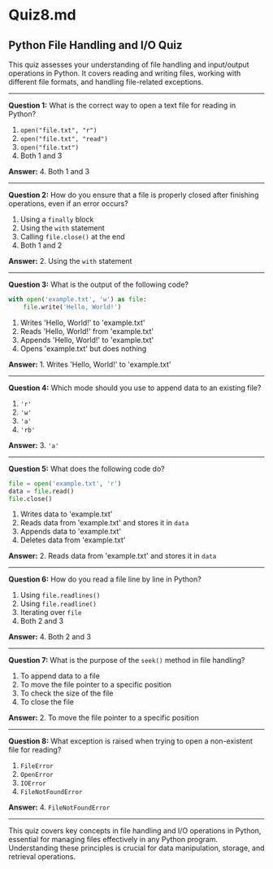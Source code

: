 # Quiz8.md

## Python File Handling and I/O Quiz

This quiz assesses your understanding of file handling and input/output operations in Python. It covers reading and writing files, working with different file formats, and handling file-related exceptions.

---

**Question 1:** What is the correct way to open a text file for reading in Python?

1. `open("file.txt", "r")`
2. `open("file.txt", "read")`
3. `open("file.txt")`
4. Both 1 and 3

**Answer:** 4. Both 1 and 3

---

**Question 2:** How do you ensure that a file is properly closed after finishing operations, even if an error occurs?

1. Using a `finally` block
2. Using the `with` statement
3. Calling `file.close()` at the end
4. Both 1 and 2

**Answer:** 2. Using the `with` statement

---

**Question 3:** What is the output of the following code?

```python
with open('example.txt', 'w') as file:
    file.write('Hello, World!')
```

1. Writes 'Hello, World!' to 'example.txt'
2. Reads 'Hello, World!' from 'example.txt'
3. Appends 'Hello, World!' to 'example.txt'
4. Opens 'example.txt' but does nothing

**Answer:** 1. Writes 'Hello, World!' to 'example.txt'

---

**Question 4:** Which mode should you use to append data to an existing file?

1. `'r'`
2. `'w'`
3. `'a'`
4. `'rb'`

**Answer:** 3. `'a'`

---

**Question 5:** What does the following code do?

```python
file = open('example.txt', 'r')
data = file.read()
file.close()
```

1. Writes data to 'example.txt'
2. Reads data from 'example.txt' and stores it in `data`
3. Appends data to 'example.txt'
4. Deletes data from 'example.txt'

**Answer:** 2. Reads data from 'example.txt' and stores it in `data`

---

**Question 6:** How do you read a file line by line in Python?

1. Using `file.readlines()`
2. Using `file.readline()`
3. Iterating over `file`
4. Both 2 and 3

**Answer:** 4. Both 2 and 3

---

**Question 7:** What is the purpose of the `seek()` method in file handling?

1. To append data to a file
2. To move the file pointer to a specific position
3. To check the size of the file
4. To close the file

**Answer:** 2. To move the file pointer to a specific position

---

**Question 8:** What exception is raised when trying to open a non-existent file for reading?

1. `FileError`
2. `OpenError`
3. `IOError`
4. `FileNotFoundError`

**Answer:** 4. `FileNotFoundError`

---

This quiz covers key concepts in file handling and I/O operations in Python, essential for managing files effectively in any Python program. Understanding these principles is crucial for data manipulation, storage, and retrieval operations.
